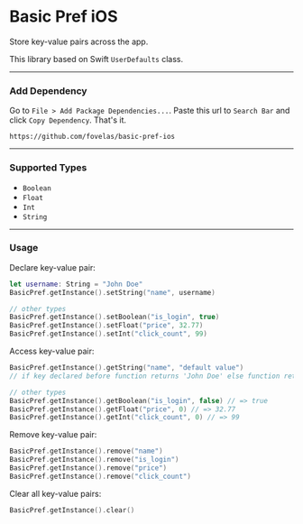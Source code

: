 # Basic Pref iOS

Store key-value pairs across the app.

This library based on Swift `UserDefaults` class.

---

### Add Dependency

Go to `File > Add Package Dependencies...`. Paste this url to `Search Bar` and click `Copy Dependency`. That's it.

```
https://github.com/fovelas/basic-pref-ios
```

---

### Supported Types

- `Boolean`
- `Float`
- `Int`
- `String`

---

### Usage

Declare key-value pair:

```swift
let username: String = "John Doe"
BasicPref.getInstance().setString("name", username)

// other types
BasicPref.getInstance().setBoolean("is_login", true)
BasicPref.getInstance().setFloat("price", 32.77)
BasicPref.getInstance().setInt("click_count", 99)
```

Access key-value pair:

```swift
BasicPref.getInstance().getString("name", "default value")
// if key declared before function returns 'John Doe' else function returns 'default value'.

// other types
BasicPref.getInstance().getBoolean("is_login", false) // => true
BasicPref.getInstance().getFloat("price", 0) // => 32.77
BasicPref.getInstance().getInt("click_count", 0) // => 99
```

Remove key-value pair:

```swift
BasicPref.getInstance().remove("name")
BasicPref.getInstance().remove("is_login")
BasicPref.getInstance().remove("price")
BasicPref.getInstance().remove("click_count")
```

Clear all key-value pairs:

```swift
BasicPref.getInstance().clear()
```
